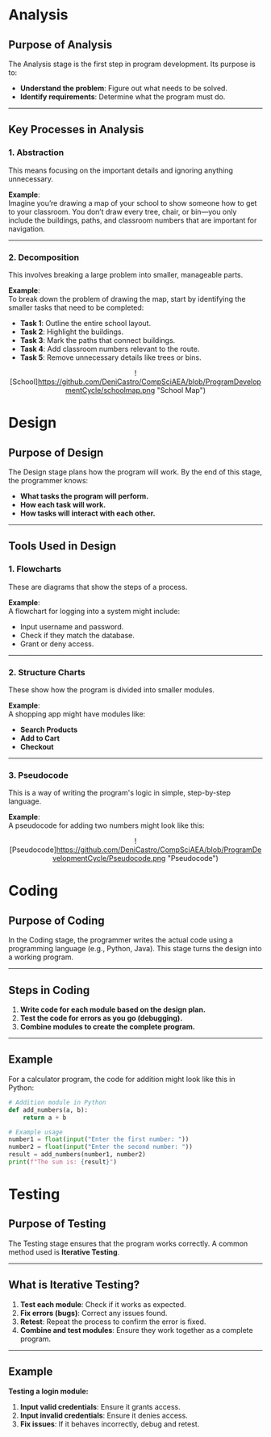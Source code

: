 # Analysis

## Purpose of Analysis

The Analysis stage is the first step in program development. Its purpose is to:

- **Understand the problem**: Figure out what needs to be solved.
- **Identify requirements**: Determine what the program must do.

---

## Key Processes in Analysis

### 1. Abstraction

This means focusing on the important details and ignoring anything unnecessary. 

**Example**:  
Imagine you’re drawing a map of your school to show someone how to get to your classroom. You don’t draw every tree, chair, or bin—you only include the buildings, paths, and classroom numbers that are important for navigation.

---

### 2. Decomposition

This involves breaking a large problem into smaller, manageable parts.

**Example**:  
To break down the problem of drawing the map, start by identifying the smaller tasks that need to be completed:

- **Task 1**: Outline the entire school layout.
- **Task 2**: Highlight the buildings.
- **Task 3**: Mark the paths that connect buildings.
- **Task 4**: Add classroom numbers relevant to the route.
- **Task 5**: Remove unnecessary details like trees or bins.

  
<div align="center">
 
  ![School]https://github.com/DeniCastro/CompSciAEA/blob/ProgramDevelopmentCycle/schoolmap.png "School Map")

</div>


# Design

## Purpose of Design

The Design stage plans how the program will work. By the end of this stage, the programmer knows:

- **What tasks the program will perform.**
- **How each task will work.**
- **How tasks will interact with each other.**

---

## Tools Used in Design

### 1. Flowcharts

These are diagrams that show the steps of a process.

**Example**:  
A flowchart for logging into a system might include:  
- Input username and password.  
- Check if they match the database.  
- Grant or deny access.

---

### 2. Structure Charts

These show how the program is divided into smaller modules.

**Example**:  
A shopping app might have modules like:  
- **Search Products**  
- **Add to Cart**  
- **Checkout**

---

### 3. Pseudocode

This is a way of writing the program's logic in simple, step-by-step language.

**Example**:  
A pseudocode for adding two numbers might look like this:

<div align="center">

  ![Pseudocode]https://github.com/DeniCastro/CompSciAEA/blob/ProgramDevelopmentCycle/Pseudocode.png "Pseudocode")
  
</div>
 
# Coding

## Purpose of Coding

In the Coding stage, the programmer writes the actual code using a programming language (e.g., Python, Java). This stage turns the design into a working program.

---

## Steps in Coding

1. **Write code for each module based on the design plan.**  
2. **Test the code for errors as you go (debugging).**  
3. **Combine modules to create the complete program.**

---

## Example

For a calculator program, the code for addition might look like this in Python:  

```python
# Addition module in Python
def add_numbers(a, b):
    return a + b

# Example usage
number1 = float(input("Enter the first number: "))
number2 = float(input("Enter the second number: "))
result = add_numbers(number1, number2)
print(f"The sum is: {result}")
````
 
# Testing

## Purpose of Testing

The Testing stage ensures that the program works correctly. A common method used is **Iterative Testing**.

---

## What is Iterative Testing?

1. **Test each module**: Check if it works as expected.  
2. **Fix errors (bugs)**: Correct any issues found.  
3. **Retest**: Repeat the process to confirm the error is fixed.  
4. **Combine and test modules**: Ensure they work together as a complete program.

---

## Example

**Testing a login module:**  

1. **Input valid credentials**: Ensure it grants access.  
2. **Input invalid credentials**: Ensure it denies access.  
3. **Fix issues**: If it behaves incorrectly, debug and retest.

